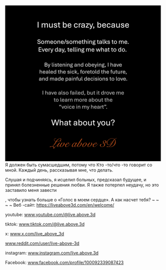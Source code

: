 ![Video cover image](../cover.jpg)
Я должен быть сумасшедшим, потому что
Кто -то/что -то говорит со мной.
Каждый день, рассказывая мне, что делать.

Слушая и подчиняясь, я исцелил больных, предсказал будущее,
и принял болезненные решения любви.
Я также потерпел неудачу, но это заставило меня завести

, чтобы узнать больше о
«Голос в моем сердце».
А как насчет тебя? ~ ~ ~ ~ Веб -сайт: https://liveabove3d.com/en/welcome/

youtube: www.youtube.com/@live.above.3d


tiktok: www.tiktok.com/@live.above.3d

x: www.x.com/live_above_3d

www.reddit.com/user/live-above-3d


instagram: www.instagram.com/live.above.3d

Facebook: www.facebook.com/profile/100092339087423











